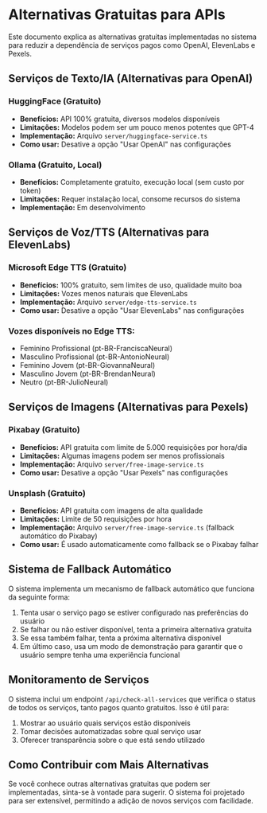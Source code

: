 # Alternativas Gratuitas para APIs

Este documento explica as alternativas gratuitas implementadas no sistema para reduzir a dependência de serviços pagos como OpenAI, ElevenLabs e Pexels.

## Serviços de Texto/IA (Alternativas para OpenAI)

### HuggingFace (Gratuito)
- **Benefícios:** API 100% gratuita, diversos modelos disponíveis
- **Limitações:** Modelos podem ser um pouco menos potentes que GPT-4
- **Implementação:** Arquivo `server/huggingface-service.ts`
- **Como usar:** Desative a opção "Usar OpenAI" nas configurações

### Ollama (Gratuito, Local)
- **Benefícios:** Completamente gratuito, execução local (sem custo por token)
- **Limitações:** Requer instalação local, consome recursos do sistema
- **Implementação:** Em desenvolvimento

## Serviços de Voz/TTS (Alternativas para ElevenLabs)

### Microsoft Edge TTS (Gratuito)
- **Benefícios:** 100% gratuito, sem limites de uso, qualidade muito boa
- **Limitações:** Vozes menos naturais que ElevenLabs
- **Implementação:** Arquivo `server/edge-tts-service.ts`
- **Como usar:** Desative a opção "Usar ElevenLabs" nas configurações

### Vozes disponíveis no Edge TTS:
- Feminino Profissional (pt-BR-FranciscaNeural)
- Masculino Profissional (pt-BR-AntonioNeural)
- Feminino Jovem (pt-BR-GiovannaNeural)
- Masculino Jovem (pt-BR-BrendanNeural)
- Neutro (pt-BR-JulioNeural)

## Serviços de Imagens (Alternativas para Pexels)

### Pixabay (Gratuito)
- **Benefícios:** API gratuita com limite de 5.000 requisições por hora/dia
- **Limitações:** Algumas imagens podem ser menos profissionais
- **Implementação:** Arquivo `server/free-image-service.ts`
- **Como usar:** Desative a opção "Usar Pexels" nas configurações

### Unsplash (Gratuito)
- **Benefícios:** API gratuita com imagens de alta qualidade
- **Limitações:** Limite de 50 requisições por hora
- **Implementação:** Arquivo `server/free-image-service.ts` (fallback automático do Pixabay)
- **Como usar:** É usado automaticamente como fallback se o Pixabay falhar

## Sistema de Fallback Automático

O sistema implementa um mecanismo de fallback automático que funciona da seguinte forma:

1. Tenta usar o serviço pago se estiver configurado nas preferências do usuário
2. Se falhar ou não estiver disponível, tenta a primeira alternativa gratuita
3. Se essa também falhar, tenta a próxima alternativa disponível
4. Em último caso, usa um modo de demonstração para garantir que o usuário sempre tenha uma experiência funcional

## Monitoramento de Serviços

O sistema inclui um endpoint `/api/check-all-services` que verifica o status de todos os serviços, tanto pagos quanto gratuitos. Isso é útil para:

1. Mostrar ao usuário quais serviços estão disponíveis
2. Tomar decisões automatizadas sobre qual serviço usar
3. Oferecer transparência sobre o que está sendo utilizado

## Como Contribuir com Mais Alternativas

Se você conhece outras alternativas gratuitas que podem ser implementadas, sinta-se à vontade para sugerir. O sistema foi projetado para ser extensível, permitindo a adição de novos serviços com facilidade.